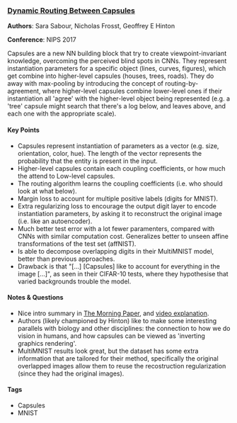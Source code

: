 ### [Dynamic Routing Between Capsules][1]

**Authors**: Sara Sabour, Nicholas Frosst, Geoffrey E Hinton

**Conference**: NIPS 2017

Capsules are a new NN building block that try to create viewpoint-invariant
knowledge, overcoming the perceived blind spots in CNNs. They represent
instantiation parameters for a specific object (lines, curves, figures),
which get combine into higher-level capsules (houses, trees, roads). They do
away with max-pooling by introducing the concept of routing-by-agreement,
where higher-level capsules combine lower-level ones if their instantiation
all 'agree' with the higher-level object being represented (e.g. a 'tree'
capsule might search that there's a log below, and leaves above, and each
one with the appropriate scale).

#### Key Points

* Capsules represent instantiation of parameters as a vector (e.g. size,
  orientation, color, hue). The length of the vector represents the probability
  that the entity is present in the input.
* Higher-level capsules contain each coupling coefficients, or how much the
  attend to Low-level capsules.
* The routing algorithm learns the coupling coefficients (i.e. who should look
  at what below).
* Margin loss to account for multiple positive labels (digits for MNIST).
* Extra regularizing loss to encourage the output digit layer to encode
  instantiation parameters, by asking it to reconstruct the original image (i.e.
  like an autoencoder).
* Much better test error with a lot fewer paramenters, compared with CNNs with
  similar computation cost. Generalizes better to unseen affine transformations
  of the test set (affNIST).
* Is able to decompose overlapping digits in their MultiMNIST model, better than
  previous approaches.
* Drawback is that "\[...\] \[Capsules\] like to account for everything in the
  image \[...\]", as seen in their CIFAR-10 tests, where they hypothesise that
  varied backgrounds trouble the model.


#### Notes & Questions

* Nice intro summary in [The Morning Paper][2], and [video explanation][3].
* Authors (likely championed by Hinton) like to make some interesting parallels
  with biology and other disciplines: the connection to how we do vision in
  humans, and how capsules can be viewed as 'inverting graphics rendering'.
* MultiMNIST results look great, but the dataset has some extra information
  that are tailored for their method, specifically the original overlapped
  images allow them to reuse the recostruction regularization (since they had
  the original images).

#### Tags

* Capsules
* MNIST

[1]: https://arxiv.org/abs/1710.09829 "Paper"
[2]: https://blog.acolyer.org/2017/11/13/dynamic-routing-between-capsules/ "The Mortning Paper"
[3]: https://www.youtube.com/watch?v=pPN8d0E3900 "Capsule Networks"
